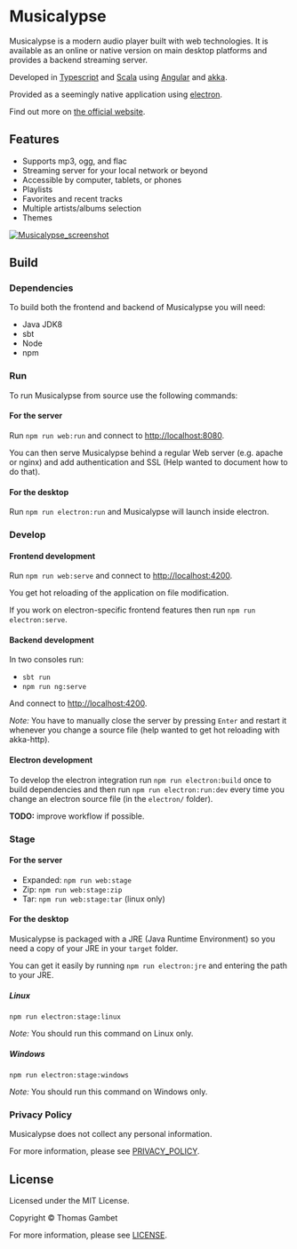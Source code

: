 # Musicalypse

Musicalypse is a modern audio player built with web technologies. 
It is available as an online or native version on main desktop platforms 
and provides a backend streaming server.

Developed in [Typescript](https://www.typescriptlang.org/) and [Scala](https://www.scala-lang.org/) using [Angular](https://angular.io/) and [akka](https://akka.io/).

Provided as a seemingly native application using [electron](https://electronjs.org/).

Find out more on [the official website](https://musicalypse.creasource.net).

## Features

* Supports mp3, ogg, and flac
* Streaming server for your local network or beyond
* Accessible by computer, tablets, or phones
* Playlists
* Favorites and recent tracks
* Multiple artists/albums selection
* Themes

[![Musicalypse_screenshot](https://musicalypse.creasource.net/img/musicalypse-ipad-4.png)](https://musicalypse.creasource.net)

## Build

### Dependencies

To build both the frontend and backend of Musicalypse you will need:

* Java JDK8
* sbt
* Node
* npm

### Run

To run Musicalypse from source use the following commands:

#### For the server

Run `npm run web:run` and connect to [http://localhost:8080](http://localhost:8080).

You can then serve Musicalypse behind a regular Web server (e.g. apache or nginx) and add authentication and SSL (Help wanted to document how to do that).

#### For the desktop

Run `npm run electron:run` and Musicalypse will launch inside electron.

### Develop

#### Frontend development

Run `npm run web:serve` and connect to [http://localhost:4200](http://localhost:4200).

You get hot reloading of the application on file modification.

If you work on electron-specific frontend features then run `npm run electron:serve`.

#### Backend development

In two consoles run:

* `sbt run`
* `npm run ng:serve`

And connect to [http://localhost:4200](http://localhost:4200).
 
*Note:* You have to manually close the server by pressing `Enter` and restart it whenever you change a source file (help wanted to get hot reloading with akka-http).

#### Electron development

To develop the electron integration run `npm run electron:build` once to build dependencies and then run `npm run electron:run:dev` every time you change an electron source file (in the `electron/` folder).

**TODO:** improve workflow if possible.

### Stage

#### For the server

* Expanded: `npm run web:stage`
* Zip: `npm run web:stage:zip`
* Tar: `npm run web:stage:tar` (linux only)

#### For the desktop 

Musicalypse is packaged with a JRE (Java Runtime Environment) so you need a copy of your JRE in your `target` folder.

You can get it easily by running `npm run electron:jre` and entering the path to your JRE.

##### Linux

`npm run electron:stage:linux`

*Note:* You should run this command on Linux only.

##### Windows

`npm run electron:stage:windows`

*Note:* You should run this command on Windows only.

### Privacy Policy

Musicalypse does not collect any personal information. 

For more information, please see [PRIVACY_POLICY](https://github.com/tgambet/musicalypse/blob/master/PRIVACY_POLICY.md).

## License

Licensed under the MIT License.

Copyright © Thomas Gambet

For more information, please see [LICENSE](https://github.com/tgambet/musicalypse/blob/master/LICENSE).
